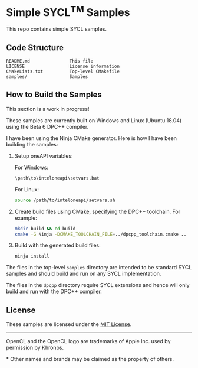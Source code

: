 # Simple SYCL<sup>TM</sup> Samples

This repo contains simple SYCL samples.

## Code Structure

```
README.md               This file
LICENSE                 License information
CMakeLists.txt          Top-level CMakefile
samples/                Samples
```

## How to Build the Samples

This section is a work in progress!

These samples are currently built on Windows and Linux (Ubuntu 18.04) using the Beta 6 DPC++ compiler.

I have been using the Ninja CMake generator.
Here is how I have been building the samples:

1. Setup oneAPI variables:

    For Windows:

    ```sh
    \path\to\inteloneapi\setvars.bat
    ```

    For Linux:

    ```sh
    source /path/to/inteloneapi/setvars.sh
    ```

2. Create build files using CMake, specifying the DPC++ toolchain.  For example:

    ```sh
    mkdir build && cd build
    cmake -G Ninja -DCMAKE_TOOLCHAIN_FILE=../dpcpp_toolchain.cmake ..
    ```

3. Build with the generated build files:

    ```sh
    ninja install
    ```

The files in the top-level `samples` directory are intended to be standard SYCL samples and should build and run on any SYCL implementation.

The files in the `dpcpp` directory require SYCL extensions and hence will only build and run with the DPC++ compiler.

## License

These samples are licensed under the [MIT License](LICENSE).

---
OpenCL and the OpenCL logo are trademarks of Apple Inc. used by permission by Khronos.

\* Other names and brands may be claimed as the property of others.